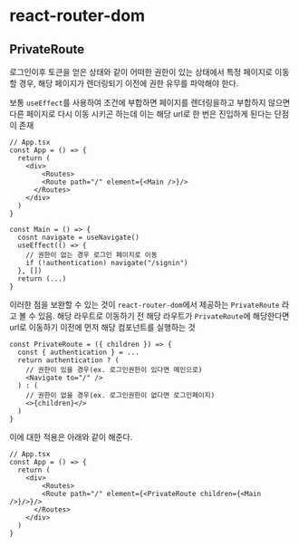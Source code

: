 # react-router-dom

## PrivateRoute

로그인이후 토큰을 얻은 상태와 같이 어떠한 권한이 있는 상태에서 특정 페이지로 이동할 경우, 해당 페이지가 렌더링되기 이전에 권한 유무를 파악해야 한다.

보통 `useEffect`를 사용하여 조건에 부합하면 페이지를 렌더링을하고 부합하지 않으면 다른 페이지로 다시 이동 시키곤 하는데 이는 해당 url로 한 번은 진입하게 된다는 단점이 존재

```react
// App.tsx
const App = () => {
  return (
  	<div>
    	<Routes>
      	<Route path="/" element={<Main />}/>
      </Routes>
    </div>
  )
}
```

```react
const Main = () => {
  cosnt navigate = useNavigate()
  useEffect(() => {
    // 권한이 없는 경우 로그인 페이지로 이동
    if (!authentication) navigate("/signin")
  }, [])
  return (...)
}
```

이러한 점을 보완할 수 있는 것이 `react-router-dom`에서 제공하는 `PrivateRoute` 라고 볼 수 있음. 해당 라우트로 이동하기 전 해당 라우트가 `PrivateRoute`에 해당한다면 url로 이동하기 이전에 먼저 해당 컴포넌트를 실행하는 것

```react
const PrivateRoute = ({ children }) => {
  const { authentication } = ...
  return authentication ? (
    // 권한이 있을 경우(ex. 로그인권한이 있다면 메인으로)
    <Navigate to="/" />
  ) : (
    // 권한이 없을 경우(ex. 로그인권한이 없다면 로그인페이지)
    <>{children}</>
  )
}
```

이에 대한 적용은 아래와 같이 해준다.

```react
// App.tsx
const App = () => {
  return (
  	<div>
    	<Routes>
      	<Route path="/" element={<PrivateRoute children={<Main />}/>}/>
      </Routes>
    </div>
  )
}
```

